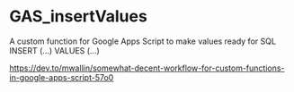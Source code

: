# GAS_insertValues
A custom function for Google Apps Script to make values ready for SQL INSERT (...) VALUES (...)


https://dev.to/mwallin/somewhat-decent-workflow-for-custom-functions-in-google-apps-script-57o0
